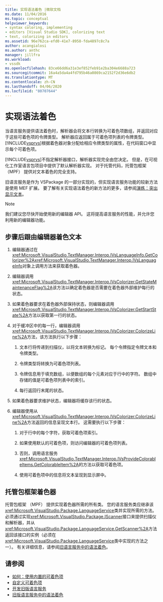 ```yaml
---
title: 实现语法着色 |微软文档
ms.date: 11/04/2016
ms.topic: conceptual
helpviewer_keywords:
- syntax coloring, implementing
- editors [Visual Studio SDK], colorizing text
- text, colorizing in editors
ms.assetid: 96e762ca-efd0-41e7-8958-fda4897c8c7a
author: acangialosi
ms.author: anthc
manager: jillfra
ms.workload:
- vssdk
ms.openlocfilehash: 83ce66dd6a31e3ef852feb91e2ba304e6688a723
ms.sourcegitcommit: 16a4a5da4a4fd795b46a0869ca2152f2d36e6db2
ms.translationtype: MT
ms.contentlocale: zh-CN
ms.lasthandoff: 04/06/2020
ms.locfileid: "80707644"
---
```

# <a name="implementing-syntax-coloring"></a>实现语法着色
当语言服务提供语法着色时，解析器会将文本行转换为可着色项数组，并返回对应于这些可着色项的令牌类型。 解析器应返回属于可着色项列表的令牌类型。 [!INCLUDE[vsprvs](../../code-quality/includes/vsprvs_md.md)]根据着色器对象分配给相应令牌类型的属性，在代码窗口中显示每个可着色项。

 [!INCLUDE[vsprvs](../../code-quality/includes/vsprvs_md.md)]不指定解析器接口，解析器实现完全由您决定。 但是，在可视化工作室语言包项目中提供了默认解析器实现。 对于托管代码，托管包框架 （MPF） 提供对文本着色的完全支持。

 旧语言服务是作为 VSPackage 的一部分实现的，但实现语言服务功能的较新方法是使用 MEF 扩展。 要了解有关实现语法着色的新方法的更多，请参阅[演练：突出显示文本](../../extensibility/walkthrough-highlighting-text.md)。

> [!NOTE]
> 我们建议您尽快开始使用新的编辑器 API。 这将提高语言服务的性能，并允许您利用新的编辑器功能。

## <a name="steps-followed-by-an-editor-to-colorize-text"></a>步骤后跟由编辑器着色文本

1. 编辑器通过在<xref:Microsoft.VisualStudio.TextManager.Interop.IVsLanguageInfo.GetColorizer%2A><xref:Microsoft.VisualStudio.TextManager.Interop.IVsLanguageInfo>对象上调用方法来获取着色器。

2. 编辑器调用<xref:Microsoft.VisualStudio.TextManager.Interop.IVsColorizer.GetStateMaintenanceFlag%2A>该方法以确定着色器是否需要在着色器外部维护每行的状态。

3. 如果着色器要求在着色器外部保持状态，则编辑器调用<xref:Microsoft.VisualStudio.TextManager.Interop.IVsColorizer.GetStartState%2A>方法以获取第一行的状态。

4. 对于缓冲区中的每一行，编辑器调用<xref:Microsoft.VisualStudio.TextManager.Interop.IVsColorizer.ColorizeLine%2A>方法，该方法执行以下步骤：

    1. 文本行将传递到扫描仪，以将文本转换为标记。 每个令牌指定令牌文本和令牌类型。

    2. 令牌类型将转换为可着色项列表。

    3. 令牌信息用于填充数组，以便数组的每个元素对应于行中的字符。 数组中存储的值是可着色项列表中的索引。

    4. 每行返回行末尾的状态。

5. 如果着色器要求维护状态，编辑器将缓存该行的状态。

6. 编辑器使用从<xref:Microsoft.VisualStudio.TextManager.Interop.IVsColorizer.ColorizeLine%2A>方法返回的信息呈现文本行。 这需要执行以下步骤：

    1. 对于行中的每个字符，获取可着色项索引。

    2. 如果使用默认的可着色项，则访问编辑器的可着色项列表。

    3. 否则，调用语言服务<xref:Microsoft.VisualStudio.TextManager.Interop.IVsProvideColorableItems.GetColorableItem%2A>的方法以获取可着色项。

    4. 使用可着色项中的信息将文本呈现到显示屏中。

## <a name="managed-package-framework-colorizer"></a>托管包框架着色器
 托管包框架 （MPF） 提供实现着色器所需的所有类。 您的语言服务类应继承该<xref:Microsoft.VisualStudio.Package.LanguageService>类并实现所需的方法。 必须通过实现<xref:Microsoft.VisualStudio.Package.IScanner>接口来提供扫描仪和解析器，并从<xref:Microsoft.VisualStudio.Package.LanguageService.GetScanner%2A>方法返回该接口的实例（必须在<xref:Microsoft.VisualStudio.Package.LanguageService>类中实现的方法之一）。 有关详细信息，请参阅[旧语言服务中的语法着色](../../extensibility/internals/syntax-colorizing-in-a-legacy-language-service.md)。

## <a name="see-also"></a>请参阅
- [如何：使用内置的可着色项](../../extensibility/internals/how-to-use-built-in-colorable-items.md)
- [自定义可着色项](../../extensibility/internals/custom-colorable-items.md)
- [开发旧版语言服务](../../extensibility/internals/developing-a-legacy-language-service.md)
- [旧版语言服务中的语法着色](../../extensibility/internals/syntax-colorizing-in-a-legacy-language-service.md)
